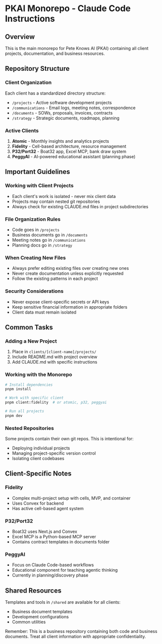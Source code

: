 # PKAI Monorepo - Claude Code Instructions

## Overview
This is the main monorepo for Pete Knows AI (PKAI) containing all client projects, documentation, and business resources.

## Repository Structure

### Client Organization
Each client has a standardized directory structure:
- `/projects` - Active software development projects
- `/communications` - Email logs, meeting notes, correspondence
- `/documents` - SOWs, proposals, invoices, contracts
- `/strategy` - Strategic documents, roadmaps, planning

### Active Clients
1. **Atomic** - Monthly insights and analytics projects
2. **Fidelity** - Cell-based architecture, resource management
3. **P32/Port32** - Boat32 app, Excel MCP, bank draw system
4. **PeggyAI** - AI-powered educational assistant (planning phase)

## Important Guidelines

### Working with Client Projects
- Each client's work is isolated - never mix client data
- Projects may contain nested git repositories
- Always check for existing CLAUDE.md files in project subdirectories

### File Organization Rules
- Code goes in `/projects`
- Business documents go in `/documents`
- Meeting notes go in `/communications`
- Planning docs go in `/strategy`

### When Creating New Files
- Always prefer editing existing files over creating new ones
- Never create documentation unless explicitly requested
- Follow the existing patterns in each project

### Security Considerations
- Never expose client-specific secrets or API keys
- Keep sensitive financial information in appropriate folders
- Client data must remain isolated

## Common Tasks

### Adding a New Project
1. Place in `clients/[client-name]/projects/`
2. Include README.md with project overview
3. Add CLAUDE.md with specific instructions

### Working with the Monorepo
```bash
# Install dependencies
pnpm install

# Work with specific client
pnpm client:fidelity  # or atomic, p32, peggyai

# Run all projects
pnpm dev
```

### Nested Repositories
Some projects contain their own git repos. This is intentional for:
- Deploying individual projects
- Managing project-specific version control
- Isolating client codebases

## Client-Specific Notes

### Fidelity
- Complex multi-project setup with cells, MVP, and container
- Uses Convex for backend
- Has active cell-based agent system

### P32/Port32
- Boat32 uses Next.js and Convex
- Excel MCP is a Python-based MCP server
- Contains contract templates in documents folder

### PeggyAI
- Focus on Claude Code-based workflows
- Educational component for teaching agentic thinking
- Currently in planning/discovery phase

## Shared Resources
Templates and tools in `/shared` are available for all clients:
- Business document templates
- Development configurations
- Common utilities

Remember: This is a business repository containing both code and business documents. Treat all client information with appropriate confidentiality.